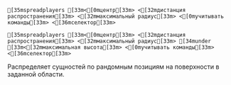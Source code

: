 ```ansi
[35mspreadplayers [33m<[0mцентр[33m> <[32mдистанция распространения[33m> <[32mмаксимальный радиус[33m> <[0mучитывать команды[33m> <[36mселектор[33m>
```

```ansi
[35mspreadplayers [33m<[0mцентр[33m> <[32mдистанция распространения[33m> <[32mмаксимальный радиус[33m> [34munder [33m<[32mмаксимальная высота[33m> <[0mучитывать команды[33m> <[36mселектор[33m>
```

Распределяет сущностей по рандомным позициям на поверхности в заданной области.